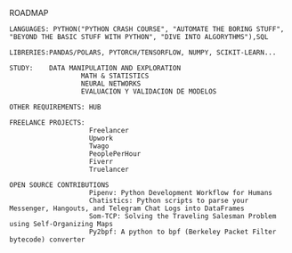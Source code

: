 ROADMAP
 
	LANGUAGES: PYTHON("PYTHON CRASH COURSE", "AUTOMATE THE BORING STUFF", "BEYOND THE BASIC STUFF WITH PYTHON", "DIVE INTO ALGORYTHMS"),SQL
	
	LIBRERIES:PANDAS/POLARS, PYTORCH/TENSORFLOW, NUMPY, SCIKIT-LEARN...
	
	STUDY: 	  DATA MANIPULATION AND EXPLORATION
					  MATH & STATISTICS
					  NEURAL NETWORKS
					  EVALUACION Y VALIDACION DE MODELOS
					
	OTHER REQUIREMENTS: HUB
	
	FREELANCE PROJECTS:
						Freelancer
						Upwork
						Twago
						PeoplePerHour
						Fiverr
						Truelancer
											
	OPEN SOURCE CONTRIBUTIONS
						Pipenv: Python Development Workflow for Humans
						Chatistics: Python scripts to parse your Messenger, Hangouts, and Telegram Chat Logs into DataFrames
						Som-TCP: Solving the Traveling Salesman Problem using Self-Organizing Maps
						Py2bpf: A python to bpf (Berkeley Packet Filter bytecode) converter

	
